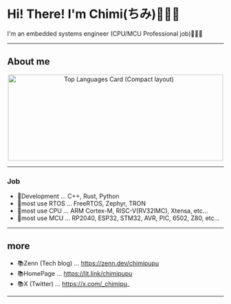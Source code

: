 # Hi! There! I'm Chimi(ちみ)🥳🇯🇵

I'm an embedded systems engineer (CPU/MCU Professional job)🥳🇯🇵

****

## About me

<div align="center">
  <img src="https://github-readme-stats.vercel.app/api/top-langs/?username=Chimipupu&layout=compact" alt="Top Languages Card (Compact layout)" width="500px" height="200px">
</div>

****

### Job
- 🤖Development ... C++, Rust, Python
- 🤖most use RTOS ... FreeRTOS, Zephyr, TRON
- 🤖most use CPU ... ARM Cortex-M, RISC-V(RV32IMC), Xtensa, etc...
- 🤖most use MCU ... RP2040, ESP32, STM32, AVR, PIC, 6502, Z80, etc...

****

## more
- 📚Zenn (Tech blog) ... https://zenn.dev/chimipupu
- 📚HomePage ... https://lit.link/chimipupu
- 📚X (Twitter) ... https://x.com/_chimipu_

****